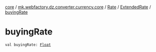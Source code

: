 [core](../../../index.md) / [mk.webfactory.dz.converter.currency.core](../../index.md) / [Rate](../index.md) / [ExtendedRate](index.md) / [buyingRate](./buying-rate.md)

# buyingRate

`val buyingRate: `[`Float`](https://kotlinlang.org/api/latest/jvm/stdlib/kotlin/-float/index.html)